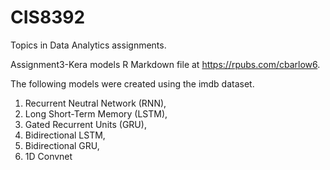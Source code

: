# CIS8392 
Topics in Data Analytics assignments.

Assignment3-Kera models R Markdown file at https://rpubs.com/cbarlow6.

The following models were created using the imdb dataset.
1. Recurrent Neutral Network (RNN),
2. Long Short-Term Memory (LSTM),
3. Gated Recurrent Units (GRU),
4. Bidirectional LSTM,
5. Bidirectional GRU,
6. 1D Convnet
